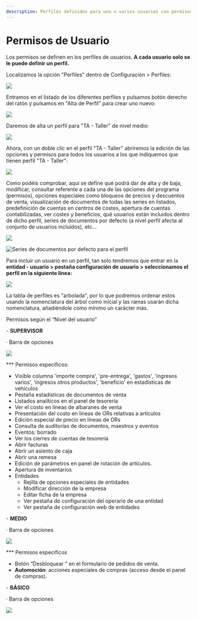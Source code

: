 ```yaml
---
description: Perfiles definidos para uno o varios usuarios con permisos similares
---
```


# Permisos de Usuario

Los permisos se definen en los perfiles de usuarios. **A cada usuario solo se le puede definir un perfil.**

Localizamos la opción "Perfiles" dentro de Configuración > Perfiles:

![](<../../../.gitbook/assets/image (165).png>)

Entramos en el listado de los diferentes perfiles y pulsamos botón derecho del ratón y pulsamos en "Alta de Perfil" para crear uno nuevo:

![](<../../../.gitbook/assets/image (166).png>)

Daremos de alta un perfil para "TA - Taller" de nivel medio:

![](<../../../.gitbook/assets/image (167).png>)

Ahora, con un doble clic en el perfil "TA - Taller" abriremos la edición de las opciones y permisos para todos los usuarios a los que indiquemos que tienen perfil "TA - Taller":

![](<../../../.gitbook/assets/image (168).png>)

Como podéis comprobar, aquí se define qué podrá dar de alta y de baja, modificar, consultar referente a cada una de las opciones del programa (permisos), opciones especiales como bloqueos de precios y descuentos de venta, visualización de documentos de todas las series en listados, predefinición de cuentas en centros de costes, apertura de cuentas contabilizadas, ver costes y beneficios, qué usuarios están incluidos dentro de dicho perfil, series de documentos por defecto (a nivel perfil afecta al conjunto de usuarios incluidos), etc...

![](<../../../.gitbook/assets/imagen (22) (1).png>)

![Series de documentos por defecto para el perfil](<../../../.gitbook/assets/image (170).png>)

Para incluir un usuario en un perfil, tan solo tendremos que entrar en la **entidad - usuario > pestaña configuración de usuario > seleccionamos el perfil en la siguiente línea:**

![](<../../../.gitbook/assets/image (169).png>)

La tabla de perfiles es "arbolada", por lo que podremos ordenar estos usando la nomenclatura del árbol como inicial y las ramas usarán dicha nomenclatura, añadiéndole como mínimo un carácter más.

Permisos según el “Nivel del usuario”

\- **SUPERVISOR**

· Barra de opciones

![](<../../../.gitbook/assets/imagen (18) (1) (1).png>)

\*\*\* Permisos específicos:

* Visible columna 'importe compra', 'pre-entrega', 'gastos', 'ingresos varios', 'ingresos otros productos', 'beneficio' en estadísticas de vehículos
* Pestaña estadísticas de documentos de venta
* Listados analíticos en el panel de tesorería
* Ver el costo en líneas de albaranes de venta
* Presentación del costo en líneas de ORs relativas a artículos
* Edición especial de precio en líneas de ORs
* Consulta de auditorías de documentos, maestros y eventos
* Eventos: borrado
* Ver los cierres de cuentas de tesorería
* Abrir facturas
* Abrir un asiento de caja
* Abrir una remesa
* Edición de parámetros en panel de rotación de artículos.
* Apertura de inventarios
* Entidades
  * Rejilla de opciones especiales de entidades
  * Modificar dirección de la empresa
  * Editar ficha de la empresa
  * Ver pestaña de configuración del operario de una entidad
  * Ver pestaña de configuración web de entidades

\- **MEDIO**

· Barra de opciones

![](<../../../.gitbook/assets/imagen (20) (1) (1).png>)

\*\*\* Permisos específicos

* Botón “Desbloquear “ en el formulario de pedidos de venta.
* **Automoción**: acciones especiales de compras (acceso desde el panel de compras).

\- **BÁSICO**

· Barra de opciones

![](<../../../.gitbook/assets/imagen (21) (1).png>)
